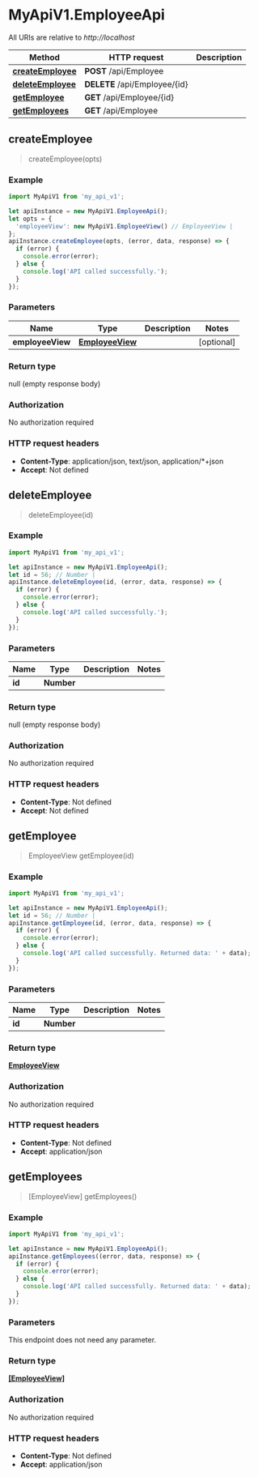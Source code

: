 # MyApiV1.EmployeeApi

All URIs are relative to *http://localhost*

Method | HTTP request | Description
------------- | ------------- | -------------
[**createEmployee**](EmployeeApi.md#createEmployee) | **POST** /api/Employee | 
[**deleteEmployee**](EmployeeApi.md#deleteEmployee) | **DELETE** /api/Employee/{id} | 
[**getEmployee**](EmployeeApi.md#getEmployee) | **GET** /api/Employee/{id} | 
[**getEmployees**](EmployeeApi.md#getEmployees) | **GET** /api/Employee | 



## createEmployee

> createEmployee(opts)



### Example

```javascript
import MyApiV1 from 'my_api_v1';

let apiInstance = new MyApiV1.EmployeeApi();
let opts = {
  'employeeView': new MyApiV1.EmployeeView() // EmployeeView | 
};
apiInstance.createEmployee(opts, (error, data, response) => {
  if (error) {
    console.error(error);
  } else {
    console.log('API called successfully.');
  }
});
```

### Parameters


Name | Type | Description  | Notes
------------- | ------------- | ------------- | -------------
 **employeeView** | [**EmployeeView**](EmployeeView.md)|  | [optional] 

### Return type

null (empty response body)

### Authorization

No authorization required

### HTTP request headers

- **Content-Type**: application/json, text/json, application/*+json
- **Accept**: Not defined


## deleteEmployee

> deleteEmployee(id)



### Example

```javascript
import MyApiV1 from 'my_api_v1';

let apiInstance = new MyApiV1.EmployeeApi();
let id = 56; // Number | 
apiInstance.deleteEmployee(id, (error, data, response) => {
  if (error) {
    console.error(error);
  } else {
    console.log('API called successfully.');
  }
});
```

### Parameters


Name | Type | Description  | Notes
------------- | ------------- | ------------- | -------------
 **id** | **Number**|  | 

### Return type

null (empty response body)

### Authorization

No authorization required

### HTTP request headers

- **Content-Type**: Not defined
- **Accept**: Not defined


## getEmployee

> EmployeeView getEmployee(id)



### Example

```javascript
import MyApiV1 from 'my_api_v1';

let apiInstance = new MyApiV1.EmployeeApi();
let id = 56; // Number | 
apiInstance.getEmployee(id, (error, data, response) => {
  if (error) {
    console.error(error);
  } else {
    console.log('API called successfully. Returned data: ' + data);
  }
});
```

### Parameters


Name | Type | Description  | Notes
------------- | ------------- | ------------- | -------------
 **id** | **Number**|  | 

### Return type

[**EmployeeView**](EmployeeView.md)

### Authorization

No authorization required

### HTTP request headers

- **Content-Type**: Not defined
- **Accept**: application/json


## getEmployees

> [EmployeeView] getEmployees()



### Example

```javascript
import MyApiV1 from 'my_api_v1';

let apiInstance = new MyApiV1.EmployeeApi();
apiInstance.getEmployees((error, data, response) => {
  if (error) {
    console.error(error);
  } else {
    console.log('API called successfully. Returned data: ' + data);
  }
});
```

### Parameters

This endpoint does not need any parameter.

### Return type

[**[EmployeeView]**](EmployeeView.md)

### Authorization

No authorization required

### HTTP request headers

- **Content-Type**: Not defined
- **Accept**: application/json

